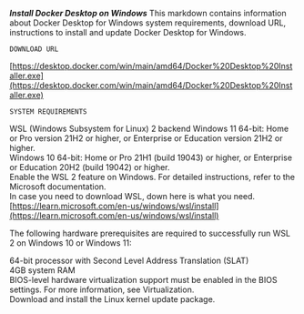 ***Install Docker Desktop on Windows***
This markdown contains information about Docker Desktop for Windows system requirements, download URL, instructions to install and update Docker Desktop for Windows.

```DOWNLOAD URL```

[https://desktop.docker.com/win/main/amd64/Docker%20Desktop%20Installer.exe](https://desktop.docker.com/win/main/amd64/Docker%20Desktop%20Installer.exe)


```SYSTEM REQUIREMENTS```

WSL (Windows Subsystem for Linux) 2 backend
Windows 11 64-bit: Home or Pro version 21H2 or higher, or Enterprise or Education version 21H2 or higher.<br/>
Windows 10 64-bit: Home or Pro 21H1 (build 19043) or higher, or Enterprise or Education 20H2 (build 19042) or higher.<br/>
Enable the WSL 2 feature on Windows. For detailed instructions, refer to the Microsoft documentation.<br/>
In case you need to download WSL, down here is what you need.<br/>
[https://learn.microsoft.com/en-us/windows/wsl/install](https://learn.microsoft.com/en-us/windows/wsl/install)

The following hardware prerequisites are required to successfully run WSL 2 on Windows 10 or Windows 11:<br/>

64-bit processor with Second Level Address Translation (SLAT)<br/>
4GB system RAM<br/>
BIOS-level hardware virtualization support must be enabled in the BIOS settings. For more information, see Virtualization.<br/>
Download and install the Linux kernel update package.<br/>
